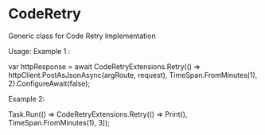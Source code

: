 # CodeRetry
Generic class for Code Retry Implementation

Usage:
Example 1 :

var httpResponse = await CodeRetryExtensions.Retry<HttpResponseMessage>(() => httpClient.PostAsJsonAsync<T>(argRoute, request), TimeSpan.FromMinutes(1), 2).ConfigureAwait(false);
  
Example 2:

Task.Run(() => CodeRetryExtensions.Retry(() => Print(), TimeSpan.FromMinutes(1), 3));

